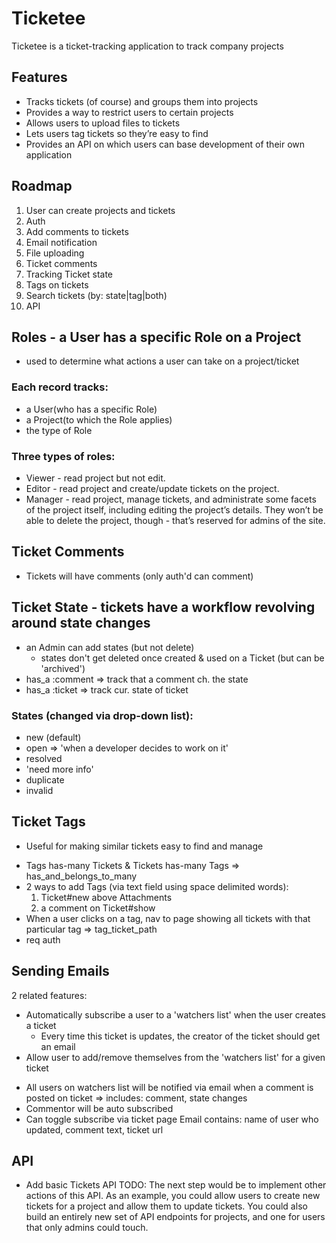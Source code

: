 # Ticketee
Ticketee is a ticket-tracking application to track company projects

## Features
* Tracks tickets (of course) and groups them into projects
* Provides a way to restrict users to certain projects
* Allows users to upload files to tickets
* Lets users tag tickets so they’re easy to find
* Provides an API on which users can base development of their own application

## Roadmap
1. User can create projects and tickets
1. Auth
1. Add comments to tickets
1. Email notification
1. File uploading
1. Ticket comments
1. Tracking Ticket state
1. Tags on tickets
1. Search tickets (by: state|tag|both)
1. API

## Roles - a User has a specific Role on a Project
- used to determine what actions a user can take on a project/ticket
### Each record tracks:
* a User(who has a specific Role)
* a Project(to which the Role applies)
* the type of Role
### Three types of roles:
* Viewer  - read project but not edit.
* Editor  - read project and create/update tickets on the project.
* Manager - read project, manage tickets, and administrate some facets of the project itself, including editing the project’s details. They won’t be able to delete the project, though - that’s reserved for admins of the site.

## Ticket Comments
- Tickets will have comments (only auth'd can comment)

## Ticket State - tickets have a workflow revolving around state changes
- an Admin can add states (but not delete)
  - states don't get deleted once created & used on a Ticket (but can be 'archived')
- has_a :comment => track that a comment ch. the state
- has_a :ticket => track cur. state of ticket
### States (changed via drop-down list):
* new (default)
* open => 'when a developer decides to work on it'
* resolved
* 'need more info'
* duplicate
* invalid

## Ticket Tags
- Useful for making similar tickets easy to find and manage
* Tags has-many Tickets & Tickets has-many Tags => has_and_belongs_to_many
* 2 ways to add Tags (via text field using space delimited words):
  1. Ticket#new above Attachments
  2. a comment on Ticket#show
* When a user clicks on a tag, nav to page showing all tickets with that particular tag => tag_ticket_path
* req auth

## Sending Emails
2 related features:
* Automatically subscribe a user to a 'watchers list' when the user creates a ticket
  - Every time this ticket is updates, the creator of the ticket should get an email
* Allow user to add/remove themselves from the 'watchers list' for a given ticket
- All users on watchers list will be notified via email when a comment is posted on ticket => includes: comment, state changes
- Commentor will be auto subscribed
- Can toggle subscribe via ticket page
Email contains: name of user who updated, comment text, ticket url

## API
* Add basic Tickets API
TODO:
The next step would be to implement other actions of this API. As an example, you could allow users to create new tickets for a project and allow them to update tickets. You could also build an entirely new set of API endpoints for projects, and one for users that only admins could touch.
